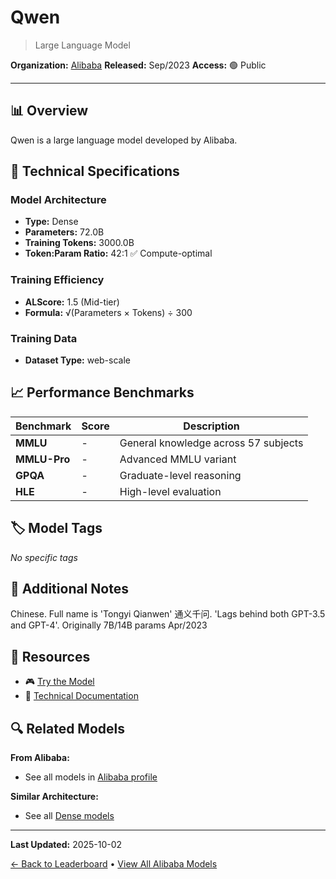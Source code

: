 # Qwen

> Large Language Model

**Organization:** [Alibaba](../../labs/alibaba.md)
**Released:** Sep/2023
**Access:** 🟢 Public

---

## 📊 Overview

Qwen is a large language model developed by Alibaba.

## 🔧 Technical Specifications

### Model Architecture
- **Type:** Dense
- **Parameters:** 72.0B
- **Training Tokens:** 3000.0B
- **Token:Param Ratio:** 42:1 ✅ Compute-optimal

### Training Efficiency
- **ALScore:** 1.5 (Mid-tier)
- **Formula:** √(Parameters × Tokens) ÷ 300

### Training Data
- **Dataset Type:** web-scale

## 📈 Performance Benchmarks

| Benchmark | Score | Description |
|-----------|-------|-------------|
| **MMLU** | - | General knowledge across 57 subjects |
| **MMLU-Pro** | - | Advanced MMLU variant |
| **GPQA** | - | Graduate-level reasoning |
| **HLE** | - | High-level evaluation |

## 🏷️ Model Tags

_No specific tags_

## 📝 Additional Notes

Chinese. Full name is 'Tongyi Qianwen' 通义千问. 'Lags behind both GPT-3.5 and GPT-4'. Originally 7B/14B params Apr/2023

## 🔗 Resources

- 🎮 [Try the Model](https://huggingface.co/Qwen)
- 📄 [Technical Documentation](https://arxiv.org/abs/2309.16609)

## 🔍 Related Models

**From Alibaba:**
- See all models in [Alibaba profile](../../labs/alibaba.md)

**Similar Architecture:**
- See all [Dense models](../../architectures/dense.md)

---

**Last Updated:** 2025-10-02

[← Back to Leaderboard](../../README.md) • [View All Alibaba Models](../../labs/alibaba.md)
